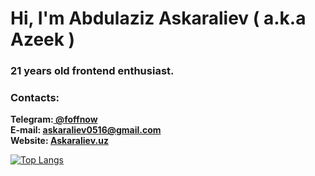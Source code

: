 <head>
<meta name="description" content="Abdulaziz Askaraliev (a.k.a Azeek) on GitHub" />
</head>
<h1>Hi, I'm Abdulaziz Askaraliev ( a.k.a Azeek )</h1>
<h3 align="left">21 years old frontend enthusiast.</h3>
<h3 align="left">Contacts: </h3>
<b>
Telegram:<a href="https://t.me/foffnow" target="_blank"> @foffnow </a>
<br/>
E-mail: <a href="mailto:askaraliev0516@gmail.com"> askaraliev0516@gmail.com </a>
<br />
Website: <a href="https://askaraliev.uz"> Askaraliev.uz </a>
</b>

[![Top Langs](https://github-readme-stats.vercel.app/api/top-langs/?username=azeek21)](https://github.com/anuraghazra/github-readme-stats)
